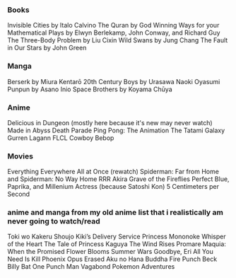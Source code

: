### Books
Invisible Cities by Italo Calvino
The Quran by God
Winning Ways for your Mathematical Plays by Elwyn Berlekamp, John Conway, and Richard Guy
The Three-Body Problem by Liu Cixin 
Wild Swans by Jung Chang
The Fault in Our Stars by John Green

### Manga
Berserk by Miura Kentarō
20th Century Boys by Urasawa Naoki
Oyasumi Punpun by Asano Inio
Space Brothers by Koyama Chūya

### Anime
Delicious in Dungeon (mostly here because it's new may never watch)
Made in Abyss
Death Parade
Ping Pong: The Animation
The Tatami Galaxy
Gurren Lagann
FLCL
Cowboy Bebop

### Movies
Everything Everywhere All at Once (rewatch)
Spiderman: Far from Home and Spiderman: No Way Home
RRR
Akira
Grave of the Fireflies
Perfect Blue, Paprika, and Millenium Actress (because Satoshi Kon)
5 Centimeters per Second

### anime and manga from my old anime list that i realistically am never going to watch/read
Toki wo Kakeru Shoujo 
Kiki’s Delivery Service
Princess Mononoke
Whisper of the Heart
The Tale of Princess Kaguya
The Wind Rises
Promare
Maquia: When the Promised Flower Blooms
Summer Wars
Goodbye, Eri
All You Need Is Kill
Phoenix
Opus
Erased
Aku no Hana
Buddha
Fire Punch
Beck
Billy Bat
One Punch Man
Vagabond
Pokemon Adventures
